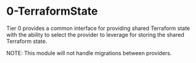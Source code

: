 0-TerraformState
================

Tier 0 provides a common interface for providing shared Terraform state with the ability to select the provider to leverage for storing the shared Terraform state.

NOTE: This module will not handle migrations between providers.